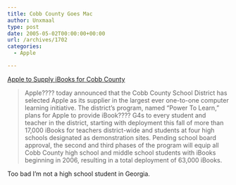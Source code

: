 ```yaml
---
title: Cobb County Goes Mac
author: Unxmaal
type: post
date: 2005-05-02T00:00:00+00:00
url: /archives/1702
categories:
  - Apple

---
```

[Apple to Supply iBooks for Cobb County][1]

> Apple???? today announced that the Cobb County School District has selected Apple as its supplier in the largest ever one-to-one computer learning initiative. The district&#8217;s program, named &#8220;Power To Learn,&#8221; plans for Apple to provide iBook???? G4s to every student and teacher in the district, starting with deployment this fall of more than 17,000 iBooks for teachers district-wide and students at four high schools designated as demonstration sites. Pending school board approval, the second and third phases of the program will equip all Cobb County high school and middle school students with iBooks beginning in 2006, resulting in a total deployment of 63,000 iBooks.

Too bad I&#8217;m not a high school student in Georgia.

 [1]: http://www.apple.com/pr/library/2005/may/02cobb.html